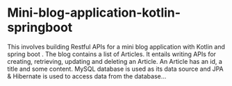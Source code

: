 # Mini-blog-application-kotlin-springboot
This involves building Restful APIs for a mini blog application with Kotlin and spring boot . 
The blog contains a list of Articles. It entails writing APIs for creating, retrieving, updating and deleting an Article.
An Article has an id, a title and some content.
MySQL database is used as its data source and JPA & Hibernate is used to access data from the database...
